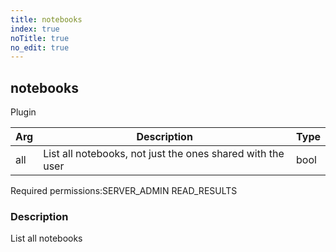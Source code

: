 ```yaml
---
title: notebooks
index: true
noTitle: true
no_edit: true
---
```




<div class="vql_item"></div>


## notebooks
<span class='vql_type label label-warning pull-right page-header'>Plugin</span>



<div class="vqlargs"></div>

Arg | Description | Type
----|-------------|-----
all|List all notebooks, not just the ones shared with the user|bool

<span class="permission_list vql_type">Required permissions:</span><span class="permission_list linkcolour label label-important">SERVER_ADMIN</span>
<span class="permission_list linkcolour label label-important">READ_RESULTS</span>

### Description

List all notebooks

